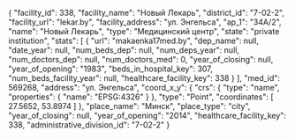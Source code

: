{
    "facility_id": 338,
    "facility_name": "Новый Лекарь",
    "district_id": "7-02-2",
    "facility_url": "lekar.by",
    "facility_address": "ул. Энгельса",
    "ap_1": "34А\/2",
    "name": "Новый Лекарь",
    "type": "Медицинский центр",
    "state": "private institution",
    "stats": [
        {
            "url": "makaenka17med.by",
            "dep_name": null,
            "date_year": null,
            "num_beds_dep": null,
            "num_deps_year": null,
            "num_doctors_dep": null,
            "num_doctors_med": 0,
            "year_of_closing": null,
            "year_of_opening": "1983",
            "beds_in_hospital_key": 307,
            "num_beds_facility_year": null,
            "healthcare_facility_key": 338
        }
    ],
    "med_id": 569268,
    "address": "ул. Энгельса",
    "coord_x_y": {
        "crs": {
            "type": "name",
            "properties": {
                "name": "EPSG:4326"
            }
        },
        "type": "Point",
        "coordinates": [
            27.5652,
            53.8974
        ]
    },
    "place_name": "Минск",
    "place_type": "city",
    "year_of_closing": null,
    "year_of_opening": "2014",
    "healthcare_facility_key": 338,
    "administrative_division_id": "7-02-2"
}